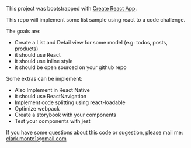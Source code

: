 This project was bootstrapped with [Create React App](https://github.com/facebookincubator/create-react-app).

This repo will implement some list sample using react to a code challenge.

The goals are:

* Create a List and Detail view for some model (e.g: todos, posts, products)
* it should use React
* it should use inline style
* it should be open sourced on your github repo

Some extras can be implement:

* Also Implement in React Native
* it should use ReactNavigation
* Implement code splitting using react-loadable
* Optimize webpack
* Create a storybook with your components
* Test your components with jest

If you have some questions about this code or sugestion, please mail me: clark.monte1@gmail.com